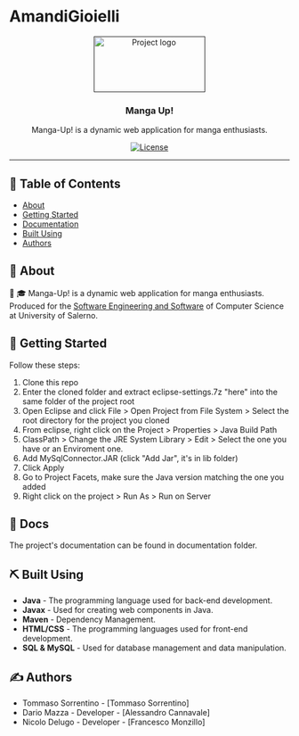 # AmandiGioielli


<p align="center">
  <a href="" rel="noopener">
 <img width=200px height=100px src="./src/main/webapp/images/logo_readme.png" alt="Project logo"></a>
</p>

<h3 align="center">Manga Up!</h3>

<p align="center"> Manga-Up! is a dynamic web application for manga enthusiasts.</p>
<div align="center">


[![License](https://img.shields.io/badge/license-MIT-blue.svg)](/LICENSE)

</div>

---

## 📝 Table of Contents

- [About](#about)
- [Getting Started](#getting_started)
- [Documentation](#documentation)
- [Built Using](#built_using)
- [Authors](#authors)

## 🧐 About <a name = "about"></a>

📕 🎓 Manga-Up! is a dynamic web application for manga enthusiasts. Produced for the [Software Engineering and Software](https://docenti.unisa.it/003241/didattica?anno=2023&id=507546&cId=9999-2017&pId=MODULO_3*RESTO_0*S1) of Computer Science at University of Salerno.


## 🏁 Getting Started <a name = "getting_started"></a>

Follow these steps:

1. Clone this repo
2. Enter the cloned folder and extract eclipse-settings.7z "here" into the same folder of the project root
3. Open Eclipse and click File > Open Project from File System > Select the root directory for the project you cloned
4. From eclipse, right click on the Project > Properties > Java Build Path
5. ClassPath > Change the JRE System Library > Edit > Select the one you have or an Enviroment one.
6. Add MySqlConnector.JAR (click "Add Jar", it's in lib folder)
7. Click Apply
8. Go to Project Facets, make sure the Java version matching the one you added
9. Right click on the project > Run As > Run on Server

## 📖 Docs  <a name = "documentation"></a>
The project's documentation can be found in documentation folder.


## ⛏️ Built Using <a name = "built_using"></a>

- **Java** - The programming language used for back-end development.
- **Javax** - Used for creating web components in Java.
- **Maven** - Dependency Management.
- **HTML/CSS** - The programming languages used for front-end development.
- **SQL & MySQL** - Used for database management and data manipulation.

## ✍️ Authors <a name = "authors"></a>

- Tommaso Sorrentino - [Tommaso Sorrentino]
- Dario Mazza  - Developer - [Alessandro Cannavale]
- Nicolo Delugo - Developer - [Francesco Monzillo]




